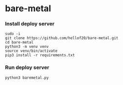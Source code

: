 # bare-metal

### Install deploy server
```
sudo -i
git clone https://github.com/hellof20/bare-metal.git
cd bare-metal
python3 -m venv venv
source venv/bin/activate
pip3 install -r requirements.txt
```


### Run deploy server
```
python3 baremetal.py
```
